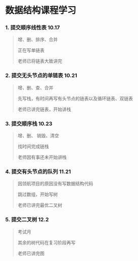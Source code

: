 # 数据结构课程学习

### 1. 提交顺序线性表  10.17

> 增、删、排序、合并
>
> 正在写单链表
>
> 老师已将链表大致讲完

### 2. 提交无头节点的单链表  10.21

> 增、删、查、合并
>
> 先写栈，有时间再写有头节点的链表以及循环链表、双链表
>
> 老师已讲完链表，开始讲栈

### 3. 提交顺序栈  10.23

> 增、删、 销毁、清空
>
> 找时间完成链栈
>
> 老师因有事还未开始讲栈

### 4. 提交有头节点的队列  11.21

> 因领航项目的原因没有写数据结构代码
>
> 跳过数组，开始写树
>
> 老师已讲完最优二叉树

### 5. 提交二叉树  12.2

>考试月
>
>其余的树代码在复习阶段再写
>
>老师已讲完图

